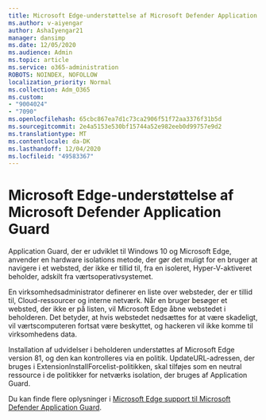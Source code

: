 ```yaml
---
title: Microsoft Edge-understøttelse af Microsoft Defender Application Guard
ms.author: v-aiyengar
author: AshaIyengar21
manager: dansimp
ms.date: 12/05/2020
ms.audience: Admin
ms.topic: article
ms.service: o365-administration
ROBOTS: NOINDEX, NOFOLLOW
localization_priority: Normal
ms.collection: Adm_O365
ms.custom:
- "9004024"
- "7090"
ms.openlocfilehash: 65cbc867ea7d1c73ca2906f51f72aa3376f31b5d
ms.sourcegitcommit: 2e4a5153e530bf15744a52e982eeb0d99757e9d2
ms.translationtype: MT
ms.contentlocale: da-DK
ms.lasthandoff: 12/04/2020
ms.locfileid: "49583367"
---
```

# <a name="microsoft-edges-support-for-microsoft-defender-application-guard"></a>Microsoft Edge-understøttelse af Microsoft Defender Application Guard

Application Guard, der er udviklet til Windows 10 og Microsoft Edge, anvender en hardware isolations metode, der gør det muligt for en bruger at navigere i et websted, der ikke er tillid til, fra en isoleret, Hyper-V-aktiveret beholder, adskilt fra værtsoperativsystemet.

En virksomhedsadministrator definerer en liste over websteder, der er tillid til, Cloud-ressourcer og interne netværk. Når en bruger besøger et websted, der ikke er på listen, vil Microsoft Edge åbne webstedet i beholderen. Det betyder, at hvis webstedet nedsættes for at være skadeligt, vil værtscomputeren fortsat være beskyttet, og hackeren vil ikke komme til virksomhedens data.

Installation af udvidelser i beholderen understøttes af Microsoft Edge version 81, og den kan kontrolleres via en politik. UpdateURL-adressen, der bruges i ExtensionInstallForcelist-politikken, skal tilføjes som en neutral ressource i de politikker for netværks isolation, der bruges af Application Guard.

Du kan finde flere oplysninger i [Microsoft Edge support til Microsoft Defender Application Guard](https://go.microsoft.com/fwlink/?linkid=2134229).
